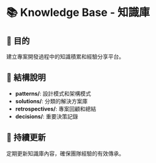 # 📚 Knowledge Base - 知識庫

## 🎯 目的
建立專案開發過程中的知識積累和經驗分享平台。

## 📁 結構說明
- **patterns/**: 設計模式和架構模式
- **solutions/**: 分類的解決方案庫
- **retrospectives/**: 專案回顧和總結
- **decisions/**: 重要決策記錄

## 🔄 持續更新
定期更新知識庫內容，確保團隊經驗的有效傳承。